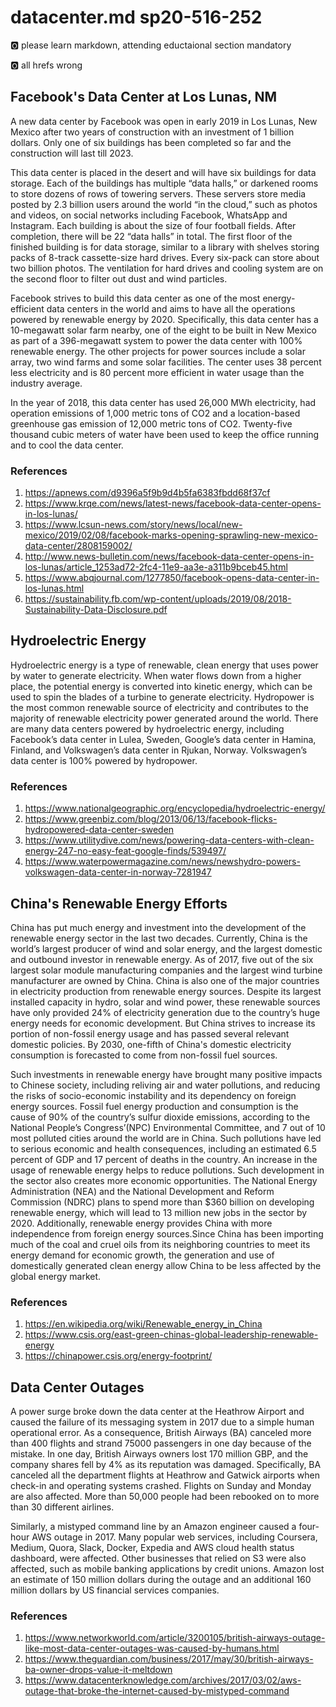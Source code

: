 # datacenter.md sp20-516-252

:o2: please learn markdown, attending eductaional section mandatory

:o2: all hrefs wrong

## Facebook's Data Center at Los Lunas, NM 
 
A new data center by Facebook was open in early 2019 in Los Lunas, New Mexico after two years of construction with an investment of 1 billion dollars. Only one of six buildings has been completed so far and the construction will last till 2023.

This data center is placed in the desert and will have six buildings for data storage. Each of the buildings has multiple “data halls,” or darkened rooms to store dozens of rows of towering servers. These servers store media posted by 2.3 billion users around the world “in the cloud,” such as photos and videos, on social networks including Facebook, WhatsApp and Instagram. Each building is about the size of four football fields. After completion, there will be 22 “data halls” in total. The first floor of the finished building is for data storage, similar to a library with shelves storing packs of 8-track cassette-size hard drives. Every six-pack can store about two billion photos. The ventilation for hard drives and cooling system are on the second floor to filter out dust and wind particles.

Facebook strives to build this data center as one of the most energy-efficient data centers in the world and aims to have all the operations powered by renewable energy by 2020. Specifically, this data center has a 10-megawatt solar farm nearby, one of the eight to be built in New Mexico as part of a 396-megawatt system to power the data center with 100% renewable energy. The other projects for power sources include a solar array, two wind farms and some solar facilities. The center uses 38 percent less electricity and is 80 percent more efficient in water usage than the industry average.

In the year of 2018, this data center has used 26,000 MWh electricity, had operation emissions of 1,000 metric tons of CO2 and a location-based greenhouse gas emission of 12,000 metric tons of CO2. Twenty-five thousand cubic meters of water have been used to keep the office running and to cool the data center.

### References

1. https://apnews.com/d9396a5f9b9d4b5fa6383fbdd68f37cf
2. https://www.krqe.com/news/latest-news/facebook-data-center-opens-in-los-lunas/
3. https://www.lcsun-news.com/story/news/local/new-mexico/2019/02/08/facebook-marks-opening-sprawling-new-mexico-data-center/2808159002/
4. http://www.news-bulletin.com/news/facebook-data-center-opens-in-los-lunas/article_1253ad72-2fc4-11e9-aa3e-a311b9bceb45.html
5. https://www.abqjournal.com/1277850/facebook-opens-data-center-in-los-lunas.html
6. https://sustainability.fb.com/wp-content/uploads/2019/08/2018-Sustainability-Data-Disclosure.pdf

## Hydroelectric Energy

Hydroelectric energy is a type of renewable, clean energy that uses power by water to generate electricity. When water flows down from a higher place, the potential energy is converted into kinetic energy, which can be used to spin the blades of a turbine to generate electricity. Hydropower is the most common renewable source of electricity and contributes to the majority of renewable electricity power generated around the world. There are many data centers powered by hydroelectric energy, including Facebook’s data center in Lulea, Sweden, Google’s data center in Hamina, Finland, and Volkswagen’s data center in Rjukan, Norway. Volkswagen’s data center is 100% powered by hydropower.

### References

1. https://www.nationalgeographic.org/encyclopedia/hydroelectric-energy/
2. https://www.greenbiz.com/blog/2013/06/13/facebook-flicks-hydropowered-data-center-sweden
3. https://www.utilitydive.com/news/powering-data-centers-with-clean-energy-247-no-easy-feat-google-finds/539497/
4. https://www.waterpowermagazine.com/news/newshydro-powers-volkswagen-data-center-in-norway-7281947

## China's Renewable Energy Efforts

China has put much energy and investment into the development of the renewable energy sector in the last two decades. Currently, China is the world’s largest producer of wind and solar energy, and the largest domestic and outbound investor in renewable energy. As of 2017, five out of the six largest solar module manufacturing companies and the largest wind turbine manufacturer are owned by China. China is also one of the major countries in electricity production from renewable energy sources. Despite its largest installed capacity in hydro, solar and wind power, these renewable sources have only provided 24% of electricity generation due to the country’s huge energy needs for economic development. But China strives to increase its portion of non-fossil energy usage and has passed several relevant domestic policies.
By 2030, one-fifth of China's domestic electricity consumption is forecasted to come from non-fossil fuel sources.

Such investments in renewable energy have brought many positive impacts to Chinese society, including reliving air and water pollutions, and reducing the risks of socio-economic instability and its dependency on foreign energy sources. Fossil fuel energy production and consumption is the cause of 90% of the country’s sulfur dioxide emissions, according to the National People’s Congress’(NPC) Environmental Committee, and 7 out of 10 most polluted cities around the world are in China. Such pollutions have led to serious economic and health consequences, including an estimated 6.5 percent of GDP and 17 percent of deaths in the country. An increase in the usage of renewable energy helps to reduce pollutions. Such development in the sector also creates more economic opportunities. The National Energy Administration (NEA) and the National Development and Reform Commission (NDRC) plans to spend more than $360 billion on developing renewable energy, which will lead to 13 million new jobs in the sector by 2020. Additionally, renewable energy provides China with more independence from foreign energy sources.Since China has been importing much of the coal and cruel oils from its neighboring countries to meet its energy demand for economic growth, the generation and use of domestically generated clean energy allow China to be less affected by the global energy market.

### References

1. https://en.wikipedia.org/wiki/Renewable_energy_in_China
2. https://www.csis.org/east-green-chinas-global-leadership-renewable-energy
3. https://chinapower.csis.org/energy-footprint/

## Data Center Outages

A power surge broke down the data center at the Heathrow Airport and caused the failure of its messaging system in 2017 due to a simple human operational error. As a consequence, British Airways (BA) canceled more than 400 flights and strand 75000 passengers in one day because of the mistake. In one day, British Airways owners lost 170 million GBP, and the company shares fell by 4% as its reputation was damaged. Specifically, BA canceled all the department flights at Heathrow and Gatwick airports when check-in and operating systems crashed. Flights on Sunday and Monday are also affected. More than 50,000 people had been rebooked on to more than 30 different airlines.

Similarly, a mistyped command line by an Amazon engineer caused a four-hour AWS outage in 2017. Many popular web services, including Coursera, Medium, Quora, Slack, Docker, Expedia and AWS cloud health status dashboard, were affected. Other businesses that relied on S3 were also affected, such as mobile banking applications by credit unions. Amazon lost an estimate of 150 million dollars during the outage and an additional 160 million dollars by US financial services companies.

### References

1. https://www.networkworld.com/article/3200105/british-airways-outage-like-most-data-center-outages-was-caused-by-humans.html
2. https://www.theguardian.com/business/2017/may/30/british-airways-ba-owner-drops-value-it-meltdown
3. https://www.datacenterknowledge.com/archives/2017/03/02/aws-outage-that-broke-the-internet-caused-by-mistyped-command

